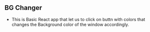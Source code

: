 ## BG Changer

- This is Basic React app that let us to click on buttn with colors that changes the Background color of the window accordingly.
